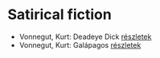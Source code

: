 # Satirical fiction

- Vonnegut, Kurt: Deadeye Dick [részletek](_details/%7Bopf.creator%7D.md#id_1616)
- Vonnegut, Kurt: Galápagos [részletek](_details/%7Bopf.creator%7D.md#id_1619)
